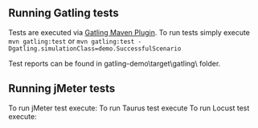 ## Running Gatling tests
Tests are executed via [Gatling Maven Plugin](https://gatling.io/docs/2.3/extensions/maven_plugin/). 
To run tests simply execute 
```mvn gatling:test```
or 
```mvn gatling:test -Dgatling.simulationClass=demo.SuccessfulScenario```

Test reports can be found in gatling-demo\target\gatling\ folder.
## Running jMeter tests

To run jMeter test execute:
To run Taurus test execute 
To run Locust test execute: 

